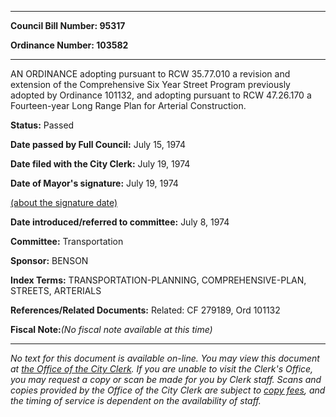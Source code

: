 

********

**Council Bill Number: 95317**
   
**Ordinance Number: 103582**
********

 AN ORDINANCE adopting pursuant to RCW 35.77.010 a revision and extension of the Comprehensive Six Year Street Program previously adopted by Ordinance 101132, and adopting pursuant to RCW 47.26.170 a Fourteen-year Long Range Plan for Arterial Construction.

**Status:** Passed
   
**Date passed by Full Council:** July 15, 1974
   
**Date filed with the City Clerk:** July 19, 1974
   
**Date of Mayor's signature:** July 19, 1974
   
[(about the signature date)](/~public/approvaldate.htm)
   
   
   
**Date introduced/referred to committee:** July 8, 1974
   
**Committee:** Transportation
   
**Sponsor:** BENSON
   
   
**Index Terms:** TRANSPORTATION-PLANNING, COMPREHENSIVE-PLAN, STREETS, ARTERIALS

**References/Related Documents:** Related: CF 279189, Ord 101132

**Fiscal Note:**_(No fiscal note available at this time)_
********

_No text for this document is available on-line. You may view this document at [the Office of the City Clerk](http://www.seattle.gov/leg/clerk/contactUs.htm). If you are unable to visit the Clerk's Office, you may request a copy or scan be made for you by Clerk staff. Scans and copies provided by the Office of the City Clerk are subject to [copy fees](http://clerk.seattle.gov/~public/clerkfees.htm), and the timing of service is dependent on the availability of staff._

